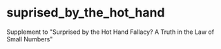 # suprised_by_the_hot_hand
Supplement to "Surprised by the Hot Hand Fallacy? A Truth in the Law of Small Numbers"
